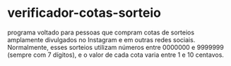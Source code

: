 # verificador-cotas-sorteio
programa voltado para pessoas que compram cotas de sorteios amplamente divulgados no Instagram e em outras redes sociais.  Normalmente, esses sorteios utilizam números entre 0000000 e 9999999 (sempre com 7 dígitos), e o valor de cada cota varia entre 1 e 10 centavos.
